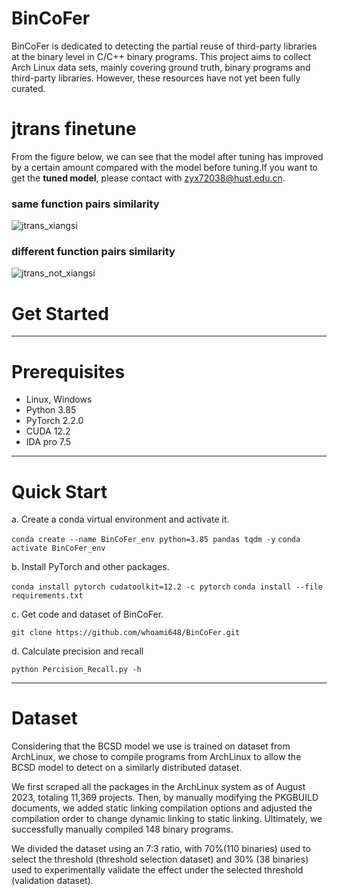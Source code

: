 # BinCoFer
BinCoFer is dedicated to detecting the partial reuse of third-party libraries at the binary level in C/C++ binary programs.
This project aims to collect Arch Linux data sets, mainly covering ground truth, binary programs and third-party libraries. However, these resources have not yet been fully curated.

# jtrans finetune
From the figure below, we can see that the model after tuning has improved by a certain amount compared with the model before tuning.If you want to get the **tuned model**, please contact with zyx72038@hust.edu.cn.

### **same function pairs similarity**

![jtrans_xiangsi](https://github.com/whoami648/BinCoFer/assets/75363525/3c2d543c-b599-48f6-80af-6b9419955ff6)




### **different function pairs similarity**          
![jtrans_not_xiangsi](https://github.com/whoami648/BinCoFer/assets/75363525/b3de5582-5163-4be0-8898-d3cfa0b13017)



# Get Started
-----------------------------
# Prerequisites
- Linux, Windows
- Python 3.85
- PyTorch 2.2.0
- CUDA 12.2
- IDA pro 7.5

-----------------------------

# Quick Start
a. Create a conda virtual environment and activate it.

```conda create --name BinCoFer_env python=3.85 pandas tqdm -y```
`conda activate BinCoFer_env`

b. Install PyTorch and other packages.

`conda install pytorch cudatoolkit=12.2 -c pytorch`
`conda install --file requirements.txt`

c. Get code and dataset of BinCoFer.

`git clone https://github.com/whoami648/BinCoFer.git`


d. Calculate precision and recall

`python Percision_Recall.py -h`


-----------------------------

# Dataset
Considering that the BCSD model we use is trained on dataset from ArchLinux, we chose to compile programs from ArchLinux to allow the BCSD model to detect on a similarly distributed dataset. 

We first scraped all the packages in the ArchLinux system as of August 2023, totaling 11,369 projects. Then, by manually modifying the PKGBUILD documents, we added static linking compilation options and adjusted the compilation order to change dynamic linking to static linking. Ultimately, we successfully manually compiled 148 binary programs.

We divided the dataset using an 7:3 ratio, with 70%(110 binaries) used to select the threshold (threshold selection dataset) and 30% (38 binaries) used to experimentally validate the effect under the selected threshold (validation dataset).

